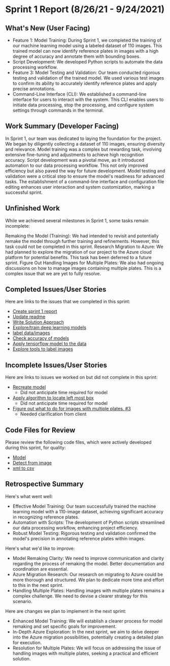 # Sprint 1 Report (8/26/21 - 9/24/2021)

## What's New (User Facing)
 * Feature 1: Model Training: During Sprint 1, we completed the training of our machine learning model using a labeled dataset of 110 images. This trained model can now identify reference plates in images with a high degree of accuracy and annotate them with bounding boxes.
 * Script Development: We developed Python scripts to automate the data processing workflow.
 * Feature 3: Model Testing and Validation: Our team conducted rigorous testing and validation of the trained model. We used various test images to confirm its ability to accurately identify reference plates and apply precise annotations.
 * Command-Line Interface (CLI): We established a command-line interface for users to interact with the system. This CLI enables users to initiate data processing, stop the processing, and configure system settings through commands in the terminal.


## Work Summary (Developer Facing)
In Sprint 1, our team was dedicated to laying the foundation for the project. We began by diligently collecting a dataset of 110 images, ensuring diversity and relevance. Model training was a complex but rewarding task, involving extensive fine-tuning and adjustments to achieve high recognition accuracy. Script development was a pivotal move, as it introduced automation to our data processing workflow. This not only improved efficiency but also paved the way for future development. Model testing and validation were a critical step to ensure the model's readiness for advanced tasks. The establishment of a command-line interface and configuration file editing enhances user interaction and system customization, marking a successful sprint.

## Unfinished Work

While we achieved several milestones in Sprint 1, some tasks remain incomplete:

Remaking the Model (Training): We had intended to revisit and potentially remake the model through further training and refinements. However, this task could not be completed in this sprint.
Research Migration to Azure: We had planned to explore the migration of our project to the Azure cloud platform for potential benefits. This task has been deferred to a future sprint.
Figure Out Handling Images for Multiple Plates: We also had ongoing discussions on how to manage images containing multiple plates. This is a complex issue that we are yet to fully resolve.

## Completed Issues/User Stories
Here are links to the issues that we completed in this sprint:

  * [Create sprint 1 report ](https://github.com/WSUCptSCapstone-F23-S24/wsuag-arduinoapp/issues/18)
  * [Update readme ](https://github.com/WSUCptSCapstone-F23-S24/wsuag-arduinoapp/issues/17)
  * [Write Solution Approach](https://github.com/WSUCptSCapstone-F23-S24/wsuag-arduinoapp/issues/16)
  * [Explore/train deep learning models ](https://github.com/WSUCptSCapstone-F23-S24/wsuag-arduinoapp/issues/10)
  * [label data/images ](https://github.com/WSUCptSCapstone-F23-S24/wsuag-arduinoapp/issues/6)
  * [Check accuracy of models ](https://github.com/WSUCptSCapstone-F23-S24/wsuag-arduinoapp/issues/5)
  * [Apply tensorflow model to the data ](https://github.com/WSUCptSCapstone-F23-S24/wsuag-arduinoapp/issues/2)
  * [Explore tools to label images ](https://github.com/WSUCptSCapstone-F23-S24/wsuag-arduinoapp/issues/1)
 
 ## Incomplete Issues/User Stories
 Here are links to issues we worked on but did not complete in this sprint:
 
  * [Recreate model ](https://github.com/WSUCptSCapstone-F23-S24/wsuag-arduinoapp/issues/20)
    * Did not anticipate time required for model
  * [Apply algorithm to locate left most box](https://github.com/WSUCptSCapstone-F23-S24/wsuag-arduinoapp/issues/4)
    * Did not anticipate time required for model
  * [Figure out what to do for images with multiple plates. #3 ](https://github.com/WSUCptSCapstone-F23-S24/wsuag-arduinoapp/issues/3)
    * Needed clarification from client
 

## Code Files for Review
Please review the following code files, which were actively developed during this sprint, for quality:
 * [Model](https://github.com/WSUCptSCapstone-F23-S24/wsuag-arduinoapp/tree/main/src/current_model/_inference_graph)
 * [Detect from image](https://github.com/WSUCptSCapstone-F23-S24/wsuag-arduinoapp/blob/main/src/tf2.0/models/research/object_detection/detect_from_image.py)
 * [xml to csv](https://github.com/WSUCptSCapstone-F23-S24/wsuag-arduinoapp/blob/main/src/tf2.0/models/research/object_detection/xml_to_csv.py)
 
## Retrospective Summary
Here's what went well:
 * Effective Model Training: Our team successfully trained the machine learning model with a 110-image dataset, achieving significant accuracy in recognizing reference plates.
 * Automation with Scripts: The development of Python scripts streamlined our data processing workflow, enhancing project efficiency.
 * Robust Model Testing: Rigorous testing and validation confirmed the model's precision in annotating reference plates within images.
 
Here's what we'd like to improve:
 * Model Remaking Clarity: We need to improve communication and clarity regarding the process of remaking the model. Better documentation and coordination are essential.
 * Azure Migration Research: Our research on migrating to Azure could be more thorough and structured. We plan to dedicate more time and effort to this in the next sprint.
 * Handling Multiple Plates: Handling images with multiple plates remains a complex challenge. We need to devise a clearer strategy for this scenario.
  
Here are changes we plan to implement in the next sprint:
 * Enhanced Model Training: We will establish a clearer process for model remaking and set specific goals for improvement.
 * In-Depth Azure Exploration: In the next sprint, we aim to delve deeper into the Azure migration possibilities, potentially creating a detailed plan for execution.
 * Resolution for Multiple Plates: We will focus on addressing the issue of handling images with multiple plates, seeking a practical and efficient solution.
